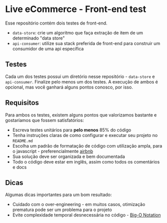 # Live eCommerce - Front-end test

Esse repositório contém dois testes de front-end.
- `data-store`: crie um algoritmo que faça extração de item de um determinado "data store"
- `api-consumer`: utilize sua stack preferida de front-end para construir um consumidor de uma api específica

## Testes

Cada um dos testes possui um diretório nesse repositório - `data-store` e `api-consumer`.
Finalize pelo menos um dos testes. A execução de ambos é opcional, mas você ganhará alguns pontos conosco, por isso.

## Requisitos

Para ambos os testes, existem alguns pontos que valorizamos bastante e gostaríamos que fossem satisfatórios:
- Escreva testes unitários para **pelo menos** 85% do código
- Tenha instruções claras de como configurar e executar seu projeto no `README.md`
- Escolha um padrão de formatação de código com utilização ampla, para o javascript - preferencialmente [airbnb](https://github.com/airbnb/javascript)
- Sua solução deve ser organizada e bem documentada
- Todo o código deve estar em inglês, assim como todos os comentários e docs

## Dicas

Algumas dicas importantes para um bom resultado:
- Cuidado com o over-engineering - em muitos casos, otimização prematura pode ser um problema para o projeto
- Evite complexidade temporal desnecessária no código - [Big-O Notation](https://medium.com/swlh/time-complexity-of-algorithms-big-o-notation-explained-in-plain-english-e12a11dc4a4f)
